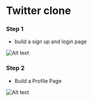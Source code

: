 # Twitter clone

### Step 1

- build a sign up and login page 

![Alt text](https://cdn.dribbble.com/users/9033439/screenshots/16708247/media/130b0d3e5c3a831b9c4e55c8542c6290.png "Sing up & Login page")

### Step 2
- Build a Profile Page
  
![Alt text](https://img.freepik.com/free-vector/flat-design-tweet-mockup_23-2149213895.jpg)
